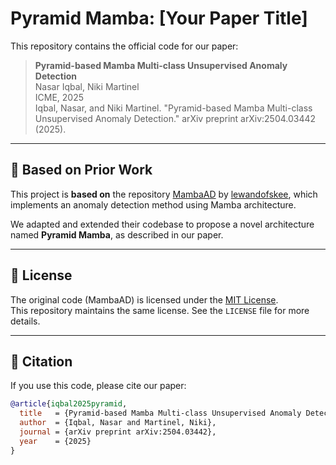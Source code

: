 # Pyramid Mamba: [Your Paper Title]

This repository contains the official code for our paper:

> **Pyramid-based Mamba Multi-class Unsupervised Anomaly Detection**  
> Nasar Iqbal, Niki Martinel  
> ICME, 2025  
> Iqbal, Nasar, and Niki Martinel. "Pyramid-based Mamba Multi-class Unsupervised Anomaly Detection." arXiv preprint arXiv:2504.03442 (2025).

---

## 🔗 Based on Prior Work

This project is **based on** the repository [MambaAD](https://github.com/lewandofskee/MambaAD) by [lewandofskee](https://github.com/lewandofskee), which implements an anomaly detection method using Mamba architecture.

We adapted and extended their codebase to propose a novel architecture named **Pyramid Mamba**, as described in our paper.



---

## 📜 License

The original code (MambaAD) is licensed under the [MIT License](https://github.com/lewandofskee/MambaAD/blob/main/LICENSE).  
This repository maintains the same license. See the `LICENSE` file for more details.

---





## 📄 Citation

If you use this code, please cite our paper:

```bibtex
@article{iqbal2025pyramid,
  title   = {Pyramid-based Mamba Multi-class Unsupervised Anomaly Detection},
  author  = {Iqbal, Nasar and Martinel, Niki},
  journal = {arXiv preprint arXiv:2504.03442},
  year    = {2025}
}
